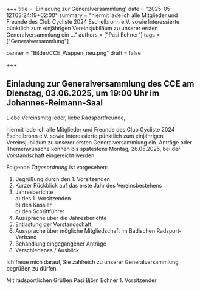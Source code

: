 +++
title = 'Einladung zur Generalversammlung'
date = "2025-05-12T03:24:19+02:00"
summary = "hiermit lade ich alle Mitglieder und Freunde des Club Cycliste 2024 Eschelbronn e.V. sowie Interessierte pünktlich zum einjährigen Vereinsjubiläum zu unserer ersten Generalversammlung ein ..."
authors = ["Pasi Echner"]
tags = ["Generalversammlung"]

banner = "Bilder/CCE_Wappen_neu.png"
draft = false

+++
## Einladung zur Generalversammlung des CCE am Dienstag, 03.06.2025, um 19:00 Uhr im Johannes-Reimann-Saal

Liebe Vereinsmitglieder, liebe Radsportfreunde,

hiermit lade ich alle Mitglieder und Freunde des Club Cycliste 2024 Eschelbronn e.V. sowie Interessierte pünktlich zum einjährigen Vereinsjubiläum zu unserer ersten Generalversammlung ein. Anträge oder Themenwünsche können bis spätestens Montag, 26.05.2025, bei der Vorstandschaft eingereicht werden.

Folgende *Tagesordnung* ist vorgesehen:

1. Begrüßung durch den 1. Vorsitzenden
2. Kurzer Rückblick auf das erste Jahr des Vereinsbestehens
3. Jahresberichte  
    a) des 1. Vorsitzenden  
    b) den Kassier  
    c) den Schriftführer  
4. Aussprache über die Jahresberichte
5. Entlastung der Vorstandschaft
6. Aussprache über mögliche Mitgliedschaft im Badischen Radsport-Verband
7. Behandlung eingegangener Anträge
8. Verschiedenes / Ausblick

Ich freue mich darauf, Sie zahlreich zu unserer Generalversammlung begrüßen zu dürfen.

Mit radsportlichen Grüßen
Pasi Björn Echner
    1. Vorsitzender
